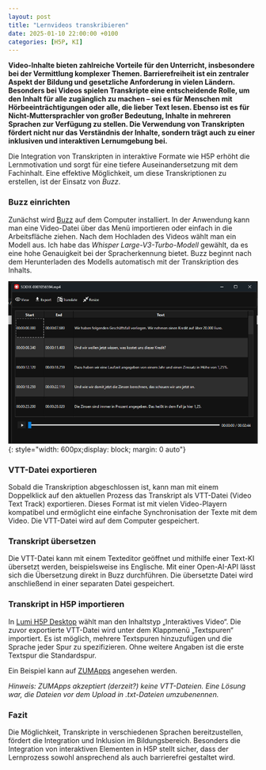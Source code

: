 ```yaml
---
layout: post
title: "Lernvideos transkribieren"
date: 2025-01-10 22:00:00 +0100
categories: [H5P, KI]
---
```

**Video-Inhalte bieten zahlreiche Vorteile für den Unterricht, insbesondere bei der Vermittlung komplexer Themen. Barrierefreiheit ist ein zentraler Aspekt der Bildung und gesetzliche Anforderung in vielen Ländern. Besonders bei Videos spielen Transkripte eine entscheidende Rolle, um den Inhalt für alle zugänglich zu machen – sei es für Menschen mit Hörbeeinträchtigungen oder alle, die lieber Text lesen. Ebenso ist es für Nicht-Muttersprachler von großer Bedeutung, Inhalte in mehreren Sprachen zur Verfügung zu stellen. Die Verwendung von Transkripten fördert nicht nur das Verständnis der Inhalte, sondern trägt auch zu einer inklusiven und interaktiven Lernumgebung bei.**

Die Integration von Transkripten in interaktive Formate wie H5P erhöht die Lernmotivation und sorgt für eine tiefere Auseinandersetzung mit dem Fachinhalt. Eine effektive Möglichkeit, um diese Transkriptionen zu erstellen, ist der Einsatz von <i>Buzz</i>.

### Buzz einrichten
Zunächst wird [Buzz](https://chidiwilliams.github.io/buzz/docs) auf dem Computer installiert. In der Anwendung kann man eine Video-Datei über das Menü importieren oder einfach in die Arbeitsfläche ziehen. Nach dem Hochladen des Videos wählt man ein Modell aus. Ich habe das <i>Whisper Large-V3-Turbo-Modell</i> gewählt, da es eine hohe Genauigkeit bei der Spracherkennung bietet. Buzz beginnt nach dem Herunterladen des Modells automatisch mit der Transkription des Inhalts.

![Bildschirmabdruck von Buzz](/assets/images/2025-01-10-buzz.png){: style="width: 600px;display: block; margin: 0 auto"}

### VTT-Datei exportieren
Sobald die Transkription abgeschlossen ist, kann man mit einem Doppelklick auf den aktuellen Prozess das Transkript als VTT-Datei (Video Text Track) exportieren. Dieses Format ist mit vielen Video-Playern kompatibel und ermöglicht eine einfache Synchronisation der Texte mit dem Video. Die VTT-Datei wird auf dem Computer gespeichert.

### Transkript übersetzen
Die VTT-Datei kann mit einem Texteditor geöffnet und mithilfe einer Text-KI übersetzt werden, beispielsweise ins Englische. Mit einer Open-AI-API lässt sich die Übersetzung direkt in Buzz durchführen. Die übersetzte Datei wird anschließend in einer separaten Datei gespeichert.

### Transkript in H5P importieren
In [Lumi H5P Desktop](https://lumi.education/de/lumi-h5p-desktop-editor/) wählt man den Inhaltstyp „Interaktives Video“. Die zuvor exportierte VTT-Datei wird unter dem Klappmenü „Textspuren“ importiert. Es ist möglich, mehrere Textspuren hinzuzufügen und die Sprache jeder Spur zu spezifizieren. Ohne weitere Angaben ist die erste Textspur die Standardspur.

Ein Beispiel kann auf [ZUMApps](https://apps.zum.de/apps/38165) angesehen werden.

<i>Hinweis: ZUMApps akzeptiert (derzeit?) keine VTT-Dateien. Eine Lösung war, die Dateien vor dem Upload in .txt-Dateien umzubenennen.</i>

### Fazit
Die Möglichkeit, Transkripte in verschiedenen Sprachen bereitzustellen, fördert die Integration und Inklusion im Bildungsbereich. Besonders die Integration von interaktiven Elementen in H5P stellt sicher, dass der Lernprozess sowohl ansprechend als auch barrierefrei gestaltet wird. 
